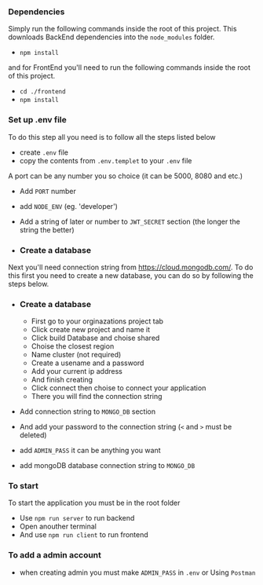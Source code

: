 ### Dependencies

Simply run the following commands inside the root of this project. This downloads BackEnd dependencies into the `node_modules` folder.

- `npm install`

and for FrontEnd you'll need to run the following commands inside the root of this project.

- `cd ./frontend`
- `npm install`


### Set up .env file

To do this step all you need is to follow all the steps listed below

- create `.env` file
- copy the contents from `.env.templet` to your `.env` file

A port can be any number you so choice (it can be 5000, 8080 and etc.)

- Add `PORT` number

- add `NODE_ENV` (eg. 'developer')

- Add a string of later or number to `JWT_SECRET` section (the longer the string the better)

- ### Create a database

Next you'll need connection string from https://cloud.mongodb.com/. To do this first you need to create a new database, you can do so by following the steps below.

- ### Create a database

    - First go to your orginazations project tab
    - Click create new project and name it
    - Click build Database and choise shared
    - Choise the closest region
    - Name cluster (not required)
    - Create a usename and a password
    - Add your current ip address
    - And finish creating
    - Click connect then choise to connect your application 
    - There you will find the connection string

- Add connection string to `MONGO_DB` section
- And add your password to the connection string (`<` and `>` must be deleted)
- add `ADMIN_PASS` it can be anything you want

- add mongoDB database connection string to `MONGO_DB`

### To start

To start the application you must be in the root folder

- Use `npm run server` to run backend
- Open anouther terminal
-  And use `npm run client` to run frontend

### To add a admin account

- when creating admin you must make `ADMIN_PASS` in `.env`
or
Using `Postman`
